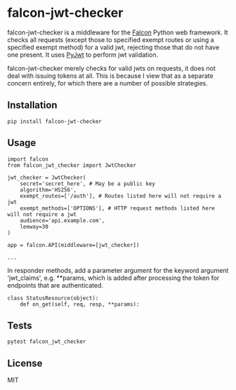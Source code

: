# falcon-jwt-checker

falcon-jwt-checker is a middleware for the [Falcon](https://falconframework.org/) Python web framework. It checks all requests (except those to specified exempt routes or using a specified exempt method) for a valid jwt, rejecting those that do not have one present. It uses [PyJwt](https://github.com/jpadilla/pyjwt) to perform jwt validation.

falcon-jwt-checker merely checks for valid jwts on requests, it does not deal with issuing tokens at all. This is because I view that as a separate concern entirely, for which there are a number of possible strategies.
 
## Installation

```
pip install falcon-jwt-checker
```

## Usage

```
import falcon
from falcon_jwt_checker import JwtChecker

jwt_checker = JwtChecker(
    secret='secret_here', # May be a public key
    algorithm='HS256',
    exempt_routes=['/auth'], # Routes listed here will not require a jwt
    exempt_methods=['OPTIONS'], # HTTP request methods listed here will not require a jwt
    audience='api.example.com',
    leeway=30
)

app = falcon.API(middleware=[jwt_checker])

...
```

In responder methods, add a parameter argument for the keyword argument 'jwt\_claims', e.g. \*\*params, which is added after processing the token for endpoints that are authenticated.
```
class StatusResource(object):
    def on_get(self, req, resp, **params):
```
## Tests

```
pytest falcon_jwt_checker
```
 
## License

MIT
